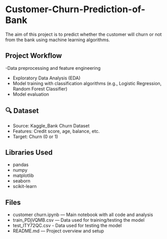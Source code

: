# Customer-Churn-Prediction-of-Bank

The aim of this project is to predict whether the customer will churn or not from the bank using machine learning algorithms.

## Project Workflow
-Data preprocessing and feature engineering
- Exploratory Data Analysis (EDA)
- Model training with classification algorithms (e.g., Logistic Regression, Random Forest Classifier)
- Model evaluation

## 🔍 Dataset
- Source: Kaggle_Bank Churn Dataset
- Features: Credit score, age, balance, etc.
- Target: Churn (0 or 1)

##  Libraries Used
- pandas
- numpy
- matplotlib
- seaborn
- scikit-learn

## Files
- customer churn.ipynb  — Main notebook with all code and analysis
- train_PDjVQMB.csv — Data used for training/testing the model
- test_lTY72QC.csv - Data used for testing the model
- README.md — Project overview and setup

